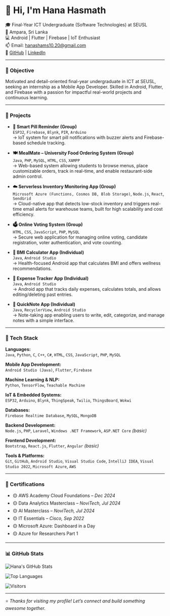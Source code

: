 # 👋 Hi, I'm Hana Hasmath

🎓 Final-Year ICT Undergraduate (Software Technologies) at SEUSL  
📍 Ampara, Sri Lanka  
💻 Android | Flutter | Firebase | IoT Enthusiast  
📫 Email: [hanashams10.20@gmail.com](mailto:hanashams10.20@gmail.com)  
🔗 [GitHub](https://github.com/HanaShams) | [LinkedIn](https://www.linkedin.com/in/hana-shams-a61a10229)

---

### 🚀 Objective
Motivated and detail-oriented final-year undergraduate in ICT at SEUSL, seeking an internship as a Mobile App Developer. Skilled in Android, Flutter, and Firebase with a passion for impactful real-world projects and continuous learning.

---

### 💼 Projects

- **🔔 Smart Pill Reminder (Group)**  
  `ESP32`, `Firebase`, `Blynk`, `PIR`, `Arduino`  
  → IoT system for smart pill notifications with buzzer alerts and Firebase-based schedule tracking.

- **🍽️ MealMate – University Food Ordering System (Group)**  
  `Java`, `PHP`, `MySQL`, `HTML`, `CSS`, `XAMPP`  
  → Web-based system allowing students to browse menus, place customizable orders, track in real-time, and enable restaurant-side admin control.

- **☁️ Serverless Inventory Monitoring App (Group)**  
  `Microsoft Azure (Functions, Cosmos DB, Blob Storage)`, `Node.js`, `React`, `SendGrid`  
  → Cloud-native app that detects low-stock inventory and triggers real-time email alerts for warehouse teams, built for high scalability and cost efficiency.

- **🗳️ Online Voting System (Group)**  
  `HTML`, `CSS`, `JavaScript`, `PHP`, `MySQL`  
  → Secure web application for managing online voting, candidate registration, voter authentication, and vote counting.

- **📱 BMI Calculator App (Individual)**  
  `Java`, `Android Studio`  
  → Health-focused Android app that calculates BMI and offers wellness recommendations.

- **💸 Expense Tracker App (Individual)**  
  `Java`, `Android Studio`  
  → Android app that tracks daily expenses, calculates totals, and allows editing/deleting past entries.

- **📝 QuickNote App (Individual)**  
  `Java`, `RecyclerView`, `Android Studio`  
  → Note-taking app enabling users to write, edit, categorize, and manage notes with a simple interface.

---

### 🧰 Tech Stack

**Languages:**  
`Java`, `Python`, `C`, `C++`, `C#`, `HTML`, `CSS`, `JavaScript`, `PHP`, `MySQL`

**Mobile App Development:**  
`Android Studio (Java)`, `Flutter`, `Firebase`

**Machine Learning & NLP:**  
`Python`, `TensorFlow`, `Teachable Machine`

**IoT & Embedded Systems:**  
`ESP32`, `Arduino`, `Blynk`, `ThingSpeak`, `Twilio`, `ThingsBoard`, `Wokwi`

**Databases:**  
`Firebase Realtime Database`, `MySQL`, `MongoDB`

**Backend Development:**  
`Node.js`, `PHP`, `Laravel`, `Windows .NET Framework`, `ASP.NET Core` *(basic)*

**Frontend Development:**  
`Bootstrap`, `React.js`, `Flutter`, `Angular` *(basic)*

**Tools & Platforms:**  
`Git`, `GitHub`, `Android Studio`, `Visual Studio Code`, `IntelliJ IDEA`, `Visual Studio 2022`, `Microsoft Azure`, `AWS`

---

### 📜 Certifications

- 🟡 AWS Academy Cloud Foundations – *Dec 2024*  
- 🟡 Data Analytics Masterclass – *NoviTech, Jul 2024*  
- 🟡 AI Masterclass – *NoviTech, Jul 2024*  
- 🟡 IT Essentials – *Cisco, Sep 2022*  
- 🟡 Microsoft Azure: Dashboard in a Day  
- 🟡 Azure for Researchers Part 1

---

### 📊 GitHub Stats

![Hana's GitHub Stats](https://github-readme-stats.vercel.app/api?username=HanaShams&show_icons=true&theme=tokyonight)

![Top Languages](https://github-readme-stats.vercel.app/api/top-langs/?username=HanaShams&layout=compact&theme=tokyonight)

![Visitors](https://komarev.com/ghpvc/?username=HanaShams&color=blue)

---

⭐ *Thanks for visiting my profile! Let’s connect and build something awesome together.*
